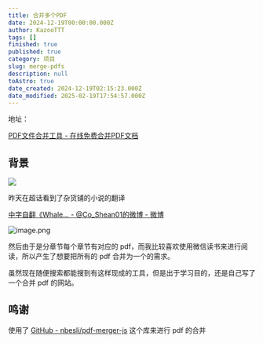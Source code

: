 ```yaml
---
title: 合并多个PDF
date: 2024-12-19T00:00:00.000Z
author: KazooTTT
tags: []
finished: true
published: true
category: 项目
slug: merge-pdfs
description: null
toAstro: true
date_created: 2024-12-19T02:15:23.000Z
date_modified: 2025-02-19T17:54:57.000Z
---
```


地址：

[PDF文件合并工具 - 在线免费合并PDF文档](<https://pdf.kazoottt.top/>)

## 背景

<img src="https://pictures.kazoottt.top/2024/12/20241219-451b26c6ab1c95bfe072e356579ce4af.png"/>

昨天在超话看到了杂货铺的小说的翻译

[中字自翻《Whale... - @Co_Shean01的微博 - 微博](<https://weibo.com/6515676456/P4RZHdySF#comment>)

![image.png](<https://pictures.kazoottt.top/2024/12/20241219-e086ea78a460bd093313ad11e4c223ba.png>)

然后由于是分章节每个章节有对应的 pdf，而我比较喜欢使用微信读书来进行阅读，所以产生了想要把所有的 pdf 合并为一个的需求。

虽然现在随便搜索都能搜到有这样现成的工具，但是出于学习目的，还是自己写了一个合并 pdf 的网站。

## 鸣谢

使用了 [GitHub - nbesli/pdf-merger-js](<https://github.com/nbesli/pdf-merger-js>) 这个库来进行 pdf 的合并
